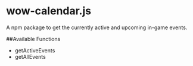 # wow-calendar.js
A npm package to get the currently active and upcoming in-game events.

##Available Functions
- getActiveEvents
- getAllEvents
